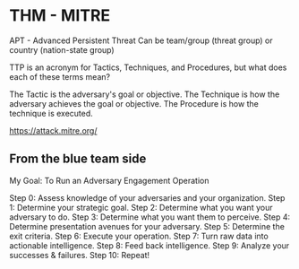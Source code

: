 # THM - MITRE

APT - Advanced Persistent Threat
    Can be team/group (threat group)
    or country (nation-state group)

TTP is an acronym for Tactics, Techniques, and Procedures, but what does each of these terms mean?

The Tactic is the adversary's goal or objective.
The Technique is how the adversary achieves the goal or objective.
The Procedure is how the technique is executed.

https://attack.mitre.org/


## From the blue team side
My Goal: To Run an Adversary Engagement Operation

Step 0: Assess knowledge of your adversaries and your organization.
Step 1: Determine your strategic goal.
Step 2: Determine what you want your adversary to do.
Step 3: Determine what you want them to perceive.
Step 4: Determine presentation avenues for your adversary.
Step 5: Determine the exit criteria.
Step 6: Execute your operation.
Step 7: Turn raw data into actionable intelligence.
Step 8: Feed back intelligence.
Step 9: Analyze your successes & failures.
Step 10: Repeat!
